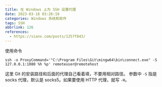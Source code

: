 ```yaml
---
title: 在 Windows 上为 SSH 设置代理
date: 2023-03-16 03:26:19
categories: Windows 系统和软件
tags: SSH
abbrlink: 126
references:
  - https://sianx.com/posts/1257f843/
---
```

使用命令

```
ssh -o ProxyCommand='"C:\Program Files\Git\mingw64\bin\connect.exe" -S 127.0.0.1:1080 %h %p' remoteuser@remotehost
```

这里 Git 的安装路径和后面的代理自己看着填，不要用相对路径。
参数中 `-S` 指是 socks 代理，默认是 socks5。如果要使用 HTTP 代理，就写 `-H`。
